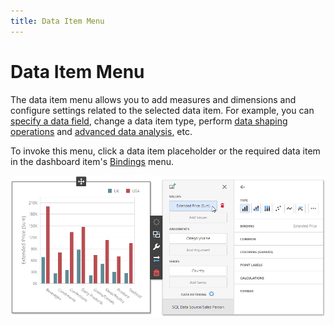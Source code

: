 ```yaml
---
title: Data Item Menu
---
```

# Data Item Menu
The data item menu allows you to add measures and dimensions and configure settings related to the selected data item. For example, you can [specify a data field](../../../../dashboard-for-web/articles/web-dashboard-designer-mode/binding-dashboard-items-to-data.md), change a data item type, perform [data shaping operations](../../../../dashboard-for-web/articles/web-dashboard-designer-mode/data-shaping.md) and [advanced data analysis](../../../../dashboard-for-web/articles/web-dashboard-designer-mode/data-analysis.md), etc.

To invoke this menu, click a data item placeholder or the required data item in the dashboard item's [Bindings](../../../../dashboard-for-web/articles/web-dashboard-designer-mode/ui-elements/dashboard-item-menu.md) menu.

![wdd-data-item-menu](../../../images/Img125907.png)